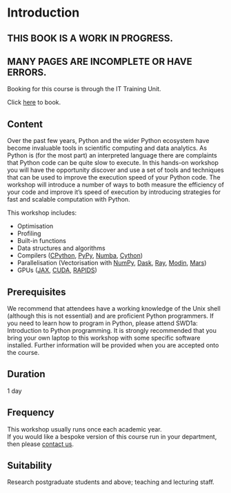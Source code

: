 # Introduction

## THIS BOOK IS A WORK IN PROGRESS.
## MANY PAGES ARE INCOMPLETE OR HAVE ERRORS.

Booking for this course is through the IT Training Unit.  

Click [here](https://uolr3.leeds.ac.uk/temcatsearch(bD1lbiZjPTUwMA==)/courses.htm?sap-params=Z2Rfa2V5d29yZHM9U1dEJTIwNiUzYSUyMEhpZ2glMjBQZXJmb3JtYW5jZSZnZF9zdHlwZT0mZ2RfdHV0b3I9TGFzdCUyMG5hbWUmZGF0ZTE9ZGQlMmZtbSUyZnl5eXkmZGF0ZTI9ZGQlMmZtbSUyZnl5eXkmZGF0ZTE9MDAuMDAuMDAwMCZkYXRlMj0wMC4wMC4wMDAwJnByb3ZpZGVybGlzdD0wJmFuZG9yPUFORCZzb3J0PUJFR0RBJmdkX2NhbGxpZD1JTklUSUFMJnN0eWxlPQ%3d%3d) to book.  

## Content
Over the past few years, Python and the wider Python ecosystem have become invaluable tools in scientific computing and data analytics. As Python is (for the most part) an interpreted language there are complaints that Python code can be quite slow to execute. In this hands-on workshop you will have the opportunity discover and use a set of tools and techniques that can be used to improve the execution speed of your Python code. The workshop will introduce a number of ways to both measure the efficiency of your code and improve it’s speed of execution by introducing strategies for fast and scalable computation with Python.

This workshop includes:
- Optimisation
- Profiling
- Built-in functions
- Data structures and algorithms
- Compilers ([CPython](https://www.python.org/), [PyPy](https://www.pypy.org/), [Numba](http://numba.pydata.org/), [Cython](https://cython.org/))
- Parallelisation (Vectorisation with [NumPy](https://numpy.org/doc/stable/reference/ufuncs.html), [Dask](https://docs.dask.org/en/latest/), [Ray](https://www.ray.io/), [Modin](https://modin.readthedocs.io/en/latest/), [Mars](https://docs.pymars.org/en/latest/))
- GPUs ([JAX](https://jax.readthedocs.io/en/latest/index.html), [CUDA](https://developer.nvidia.com/how-to-cuda-python), [RAPIDS](https://developer.nvidia.com/rapids))

## Prerequisites
We recommend that attendees have a working knowledge of the Unix shell (although this is not essential) and are proficient Python programmers. If you need to learn how to program in Python, please attend SWD1a: Introduction to Python programming. It is strongly recommended that you bring your own laptop to this workshop with some specific software installed. Further information will be provided when you are accepted onto the course.

## Duration
1 day

## Frequency
This workshop usually runs once each academic year.  
If you would like a bespoke version of this course run in your department, then please [contact us](https://bit.ly/arc-help).  

## Suitability
Research postgraduate students and above; teaching and lecturing staff.